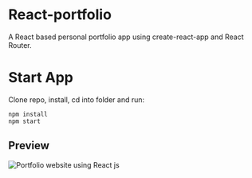# React-portfolio
A React based personal portfolio app using create-react-app and React Router.

# Start App
Clone repo, install, cd into folder and run:
```git
npm install
npm start
```
## Preview
![Portfolio website using React js](https://user-images.githubusercontent.com/71764995/107844291-5890c180-6dfc-11eb-9f90-ecb6765cfc6b.gif)
